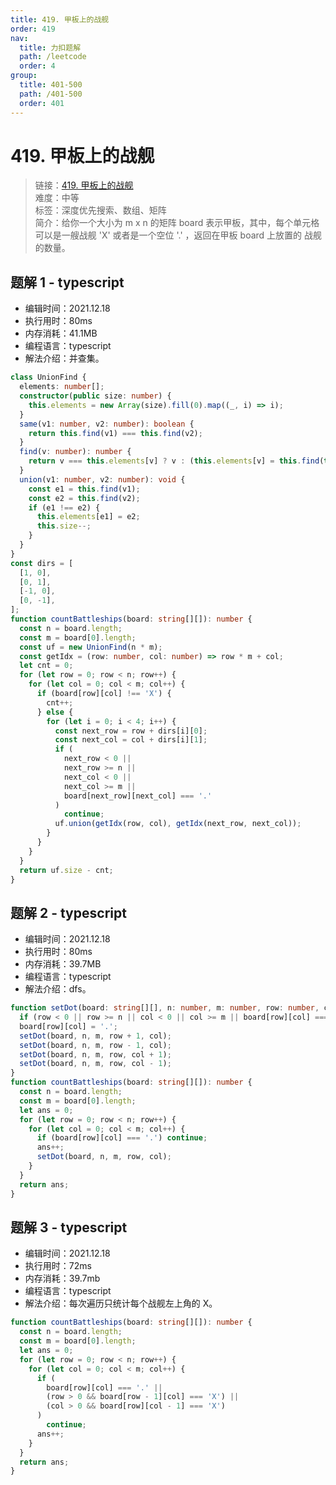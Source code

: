 ```yaml
---
title: 419. 甲板上的战舰
order: 419
nav:
  title: 力扣题解
  path: /leetcode
  order: 4
group:
  title: 401-500
  path: /401-500
  order: 401
---
```


# 419. 甲板上的战舰

> 链接：[419. 甲板上的战舰](https://leetcode-cn.com/problems/battleships-in-a-board/)  
> 难度：中等  
> 标签：深度优先搜索、数组、矩阵  
> 简介：给你一个大小为 m x n 的矩阵 board 表示甲板，其中，每个单元格可以是一艘战舰 'X' 或者是一个空位 '.' ，返回在甲板 board 上放置的 战舰 的数量。

## 题解 1 - typescript

- 编辑时间：2021.12.18
- 执行用时：80ms
- 内存消耗：41.1MB
- 编程语言：typescript
- 解法介绍：并查集。

```typescript
class UnionFind {
  elements: number[];
  constructor(public size: number) {
    this.elements = new Array(size).fill(0).map((_, i) => i);
  }
  same(v1: number, v2: number): boolean {
    return this.find(v1) === this.find(v2);
  }
  find(v: number): number {
    return v === this.elements[v] ? v : (this.elements[v] = this.find(this.elements[v]));
  }
  union(v1: number, v2: number): void {
    const e1 = this.find(v1);
    const e2 = this.find(v2);
    if (e1 !== e2) {
      this.elements[e1] = e2;
      this.size--;
    }
  }
}
const dirs = [
  [1, 0],
  [0, 1],
  [-1, 0],
  [0, -1],
];
function countBattleships(board: string[][]): number {
  const n = board.length;
  const m = board[0].length;
  const uf = new UnionFind(n * m);
  const getIdx = (row: number, col: number) => row * m + col;
  let cnt = 0;
  for (let row = 0; row < n; row++) {
    for (let col = 0; col < m; col++) {
      if (board[row][col] !== 'X') {
        cnt++;
      } else {
        for (let i = 0; i < 4; i++) {
          const next_row = row + dirs[i][0];
          const next_col = col + dirs[i][1];
          if (
            next_row < 0 ||
            next_row >= n ||
            next_col < 0 ||
            next_col >= m ||
            board[next_row][next_col] === '.'
          )
            continue;
          uf.union(getIdx(row, col), getIdx(next_row, next_col));
        }
      }
    }
  }
  return uf.size - cnt;
}
```

## 题解 2 - typescript

- 编辑时间：2021.12.18
- 执行用时：80ms
- 内存消耗：39.7MB
- 编程语言：typescript
- 解法介绍：dfs。

```typescript
function setDot(board: string[][], n: number, m: number, row: number, col: number): void {
  if (row < 0 || row >= n || col < 0 || col >= m || board[row][col] === '.') return;
  board[row][col] = '.';
  setDot(board, n, m, row + 1, col);
  setDot(board, n, m, row - 1, col);
  setDot(board, n, m, row, col + 1);
  setDot(board, n, m, row, col - 1);
}
function countBattleships(board: string[][]): number {
  const n = board.length;
  const m = board[0].length;
  let ans = 0;
  for (let row = 0; row < n; row++) {
    for (let col = 0; col < m; col++) {
      if (board[row][col] === '.') continue;
      ans++;
      setDot(board, n, m, row, col);
    }
  }
  return ans;
}
```

## 题解 3 - typescript

- 编辑时间：2021.12.18
- 执行用时：72ms
- 内存消耗：39.7mb
- 编程语言：typescript
- 解法介绍：每次遍历只统计每个战舰左上角的 X。

```typescript
function countBattleships(board: string[][]): number {
  const n = board.length;
  const m = board[0].length;
  let ans = 0;
  for (let row = 0; row < n; row++) {
    for (let col = 0; col < m; col++) {
      if (
        board[row][col] === '.' ||
        (row > 0 && board[row - 1][col] === 'X') ||
        (col > 0 && board[row][col - 1] === 'X')
      )
        continue;
      ans++;
    }
  }
  return ans;
}
```
